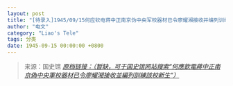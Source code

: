 ```yaml
---
layout: post
title: "[待录入]1945/09/15何应钦电蒋中正南京伪中央军校器材已令廖耀湘接收并编列训练该校新生"
author: "电文"
category: "Liao's Tele"
tags: 分类
date: 1945-09-15 00:00:00 +0800
---
```

> 来源：国史馆 [*原档链接：（暂缺，可于国史馆网站搜索“何應欽電蔣中正南京偽中央軍校器材已令廖耀湘接收並編列訓練該校新生“）*]()
